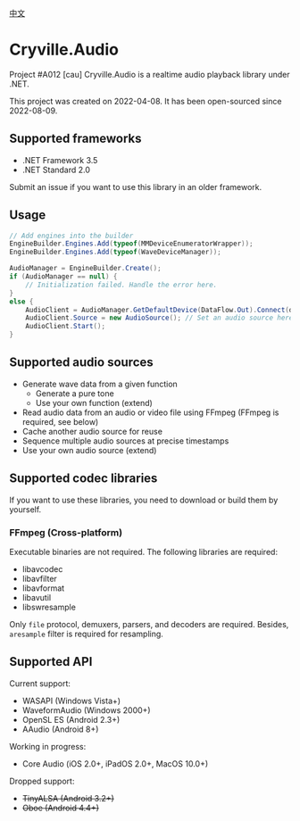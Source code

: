 [中文](README_zh.md)

# Cryville.Audio
Project #A012 [cau] Cryville.Audio is a realtime audio playback library under .NET.

This project was created on 2022-04-08. It has been open-sourced since 2022-08-09.

## Supported frameworks
- .NET Framework 3.5
- .NET Standard 2.0

Submit an issue if you want to use this library in an older framework.

## Usage
```cs
// Add engines into the builder
EngineBuilder.Engines.Add(typeof(MMDeviceEnumeratorWrapper));
EngineBuilder.Engines.Add(typeof(WaveDeviceManager));

AudioManager = EngineBuilder.Create();
if (AudioManager == null) {
	// Initialization failed. Handle the error here.
}
else {
	AudioClient = AudioManager.GetDefaultDevice(DataFlow.Out).Connect(device.DefaultFormat, device.DefaultBufferSize);
	AudioClient.Source = new AudioSource(); // Set an audio source here, see the Cryville.Audio.Source namespace for all available audio sources.
	AudioClient.Start();
}
```

## Supported audio sources
- Generate wave data from a given function
  - Generate a pure tone
  - Use your own function (extend)
- Read audio data from an audio or video file using FFmpeg (FFmpeg is required, see below)
- Cache another audio source for reuse
- Sequence multiple audio sources at precise timestamps
- Use your own audio source (extend)

## Supported codec libraries
If you want to use these libraries, you need to download or build them by yourself.

### FFmpeg (Cross-platform)
Executable binaries are not required. The following libraries are required:
- libavcodec
- libavfilter
- libavformat
- libavutil
- libswresample

Only `file` protocol, demuxers, parsers, and decoders are required. Besides, `aresample` filter is required for resampling.

## Supported API
Current support:
- WASAPI (Windows Vista+)
- WaveformAudio (Windows 2000+)
- OpenSL ES (Android 2.3+)
- AAudio (Android 8+)

Working in progress:
- Core Audio (iOS 2.0+, iPadOS 2.0+, MacOS 10.0+)

Dropped support:
- ~~TinyALSA (Android 3.2+)~~
- ~~Oboe (Android 4.4+)~~
